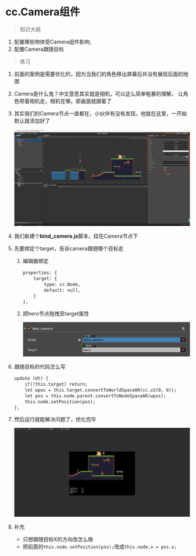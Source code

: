 # cc.Camera组件

> 知识大纲
1. 配置哪些物体受Camera组件影响;
2. 配置Camera跟随目标

> 练习
1. 前面的案例是需要优化的，因为当我们的角色移出屏幕后并没有展现后面的地图
2. Camera是什么鬼？中文意思其实就是相机，可以这么简单粗暴的理解，
    让角色带着相机走，相机在哪，那画面就跟着了 
3. 其实我们的Camera节点一直都在，小伙伴有没有发现。他就在这里，一开始默认就添加好了
    
    ![](./images/默认就有的Camera.jpg)    

4. 我们新建个**bind_camera.js**脚本，挂在Camera节点下
5. 先要绑定个target，告诉camera跟随哪个目标走
    1. 编辑器绑定
        ```
        properties: {
            target: {
                type: cc.Node,
                default: null,
            }
        },
        ```      
    2. 把hero节点拖拽至target属性  
        
        ![](./images/把hero设为target.jpg)  

6. 跟随目标的代码怎么写
    ```
    update (dt) {
        if(!this.target) return;
        let wpos = this.target.convertToWorldSpaceAR(cc.v2(0, 0));
        let pos = this.node.parent.convertToNodeSpaceAR(wpos);
        this.node.setPosition(pos);
    },
    ```  
7. 然后运行就能解决问题了，优化完毕
    
    ![](./images/优化完毕.jpg)    
    
8. 补充
    * 只想跟随目标X的方向改怎么做
    * 把前面的`this.node.setPosition(pos);`改成`this.node.x = pos.x;`          